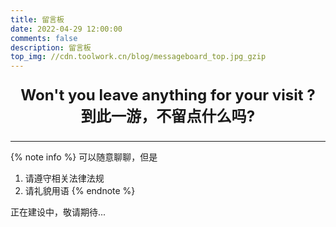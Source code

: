 ```yaml
---
title: 留言板
date: 2022-04-29 12:00:00
comments: false
description: 留言板
top_img: //cdn.toolwork.cn/blog/messageboard_top.jpg_gzip
---
```

<p style="font-size:1.72em;font-weight:bold;text-align: center">
Won't you leave anything for your visit ?<br> 
到此一游，不留点什么吗?
</p>

***

{% note info %}
可以随意聊聊，但是
1. 请遵守相关法律法规
2. 请礼貌用语
{% endnote %}

正在建设中，敬请期待...
